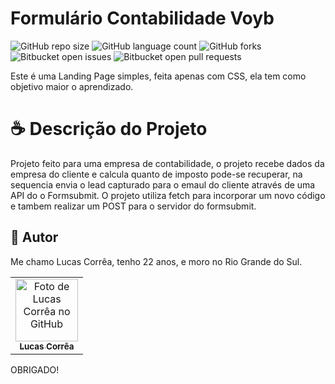 # Formulário Contabilidade Voyb

![GitHub repo size](https://img.shields.io/github/repo-size/correa0105/FormularioVoybContabilidade?style=for-the-badge)
![GitHub language count](https://img.shields.io/github/languages/count/correa0105/FormularioVoybContabilidade?style=for-the-badge)
![GitHub forks](https://img.shields.io/github/forks/correa0105/FormularioVoybContabilidade?style=for-the-badge)
![Bitbucket open issues](https://img.shields.io/bitbucket/issues/correa0105/FormularioVoybContabilidade?style=for-the-badge)
![Bitbucket open pull requests](https://img.shields.io/bitbucket/pr-raw/correa0105/FormularioVoybContabilidade?style=for-the-badge)

Este é uma Landing Page simples, feita apenas com CSS, ela tem como objetivo maior o aprendizado.

# ☕ Descrição do Projeto

Projeto feito para uma empresa de contabilidade, o projeto recebe dados da empresa do cliente e calcula quanto de imposto pode-se recuperar, na sequencia envia o lead capturado para o emaul do cliente através de uma API do o Formsubmit.
O projeto utiliza fetch para incorporar um novo código e tambem realizar um POST para o servidor do formsubmit.

## 🤝 Autor

Me chamo Lucas Corrêa, tenho 22 anos, e moro no Rio Grande do Sul.

<table>
  <tr>
    <td align="center">
      <a href="https://www.linkedin.com/in/correalucas0105/">
        <img src="https://media-exp1.licdn.com/dms/image/C4D03AQH5e4dHCNg-lA/profile-displayphoto-shrink_200_200/0/1656952608892?e=1664409600&v=beta&t=I5TvYIy4Bs9zaQYMGjhgjBxbcS2jwh3ubYGcJU3boLk" width="100px;" alt="Foto de Lucas Corrêa no GitHub"/><br>
        <sub>
            <b>Lucas Corrêa</b>
        </sub>
      </a>
    </td>
</table>

OBRIGADO!
